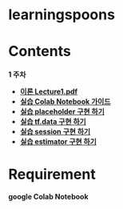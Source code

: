 # learningspoons


# Contents  
<b> 1 주차  
* [이론 Lecture1.pdf](https://github.com/changwookjun/learningspoons/blob/master/Slide/Lecture1.pdf)   
* [실습 Colab Notebook 가이드](https://github.com/changwookjun/learningspoons/blob/master/Day1_1_Colab_Notebook_Setting.ipynb)    
* [실습 placeholder 구현 하기](https://github.com/changwookjun/learningspoons/blob/master/Day1_2_placeholder.ipynb)    
* [실습 tf.data 구현 하기](https://github.com/changwookjun/learningspoons/blob/master/Day1_3_tf_data.ipynb)     
* [실습 session 구현 하기](https://github.com/changwookjun/learningspoons/blob/master/Day1_4_Session.ipynb)    
* [실습 estimator 구현 하기](https://github.com/changwookjun/learningspoons/blob/master/Day1_5_Estimator.ipynb)     



# Requirement  
google Colab Notebook  

